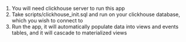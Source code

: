 1. You will need clickhouse server to run this app
2. Take scripts/clickhouse_init.sql and run on your clickhouse database, which you wish to connect to
3. Run the app, it will automatically populate data into views and events tables, and it will cascade to materialized views

